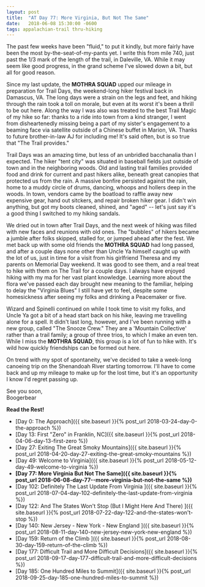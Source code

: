 ```yaml
---
layout: post
title:  "AT Day 77: More Virginia, But Not The Same"
date:   2018-06-08 15:30:00 -0600
tags: appalachian-trail thru-hiking
---
```


The past few weeks have been "fluid," to put it kindly, but more fairly have been the most by-the-seat-of-my-pants yet. I write this from mile 740, just past the 1/3 mark of the length of the trail, in Daleville, VA. While it may seem like good progress, in the grand scheme I've slowed down a bit, but all for good reason.

<!--more-->

Since my last update, the **MOTHRA SQUAD** upped our mileage in preparation for Trail Days, the weekend-long hiker festival back in Damascus, VA. The long days were a strain on the legs and feet, and hiking through the rain took a toll on morale, but even at its worst it's been a thrill to be out here. Along the way I was also was treated to the best Trail Magic of my hike so far: thanks to a ride into town from a kind stranger, I went from disheartenedly missing being a part of my sister's engagement to a beaming face via satellite outside of a Chinese buffet in Marion, VA. Thanks to future brother-in-law AJ for including me! It's said often, but is so true that "The Trail provides."

Trail Days was an amazing time, but less of an unbridled bacchanalia than I expected. The hiker "tent city" was situated in baseball fields just outside of town and in the neighboring woods. Old and lasting trail families provided food and drink for current and past hikers alike, beneath great canopies that protected us from the rain. A massive bonfire persisted against the rain, home to a muddy circle of drums, dancing, whoops and hollers deep in the woods. In town, vendors came by the boatload to raffle away new expensive gear, hand out sitckers, and repair broken hiker gear. I didn't win anything, but got my boots cleaned, shined, and "aged" -- let's just say it's a good thing I switched to my hiking sandals.

We dried out in town after Trail Days, and the next week of hiking was filled with new faces and reunions with old ones. The "bubbles" of hikers became a jumble after folks skipped, stalled for, or jumped ahead after the fest. We met back up with some old friends the **MOTHRA SQUAD** had long passed, and after a couple days none other than Uncle Ya himself caught up with the lot of us, just in time for a visit from his girlfriend Theresa and my parents on Memorial Day weekend. It was good to see them, and a real treat to hike with them on The Trail for a couple days. I always have enjoyed hiking with my ma for her vast plant knowledge. Learning more about the flora we've passed each day brought new meaning to the familiar, helping to delay the "Virginia Blues" I still have yet to feel, despite some homesickness after seeing my folks and drinking a Peacemaker or five.

Wizard and Spinelli continued on while I took time to visit my folks, and Uncle Ya got a bit of a head start back on his hike, leaving me travelling alone for a spell. It didn't last long, however, and I've been running with a new group, called "The Snooze Crew." They are a 'Mountain Collective' rather than a trail family; a group of three trios, to which I make an even ten. While I miss the **MOTHRA SQUAD**, this group is a lot of fun to hike with. It's wild how quickly friendships can be formed out here.

On trend with my spot of spontaneity, we've decided to take a week-long canoeing trip on the Shenandoah River starting tomorrow. I'll have to come back and up my mileage to make up for the lost time, but it's an opportunity I know I'd regret passing up.

See you soon,  
Boogerbear

**Read the Rest!**

- [Day 0: The Approach]({{ site.baseurl }}{% post_url 2018-03-24-day-0-the-approach %})
- [Day 13: First "Zero" in Franklin, NC]({{ site.baseurl }}{% post_url 2018-04-06-day-13-first-zero %})
- [Day 27: Exiting The Great Smoky Mountains]({{ site.baseurl }}{% post_url 2018-04-20-day-27-exiting-the-great-smoky-mountains %})
- [Day 49: Welcome to Virginia]({{ site.baseurl }}{% post_url 2018-05-12-day-49-welcome-to-virginia %})
- **[Day 77: More Virginia But Not The Same]({{ site.baseurl }}{% post_url 2018-06-08-day-77--more-virginia-but-not-the-same %})**
- [Day 102: Definitely The Last Update From Virginia ]({{ site.baseurl }}{% post_url 2018-07-04-day-102-definitely-the-last-update-from-virginia %})
- [Day 122: And The States Won't Stop (But I Might Here And There) ]({{ site.baseurl }}{% post_url 2018-07-22-day-122-and-the-states-won't-stop %})
- [Day 140: New Jersey - New York - New England ]({{ site.baseurl }}{% post_url 2018-08-11-day-140-new-jersey-new-york-new-england %})
- [Day 159: Return of the Climb ]({{ site.baseurl }}{% post_url 2018-08-30-day-159-return-of-the-climb %})
- [Day 177: Difficult Trail and More Difficult Decisions]({{ site.baseurl }}{% post_url 2018-09-17-day-177-difficult-trail-and-more-difficult-decisions %})
- [Day 185: One Hundred Miles to Summit]({{ site.baseurl }}{% post_url 2018-09-25-day-185-one-hundred-miles-to-summit %})
